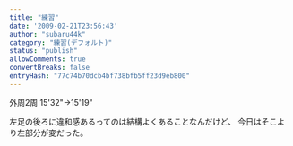 ```yaml
---
title: "練習"
date: '2009-02-21T23:56:43'
author: "subaru44k"
category: "練習(デフォルト)"
status: "publish"
allowComments: true
convertBreaks: false
entryHash: "77c74b70dcb4bf738bfb5ff23d9eb800"
---
```

外周2周
15'32"→15'19"

左足の後ろに違和感あるってのは結構よくあることなんだけど、
今日はそこより左部分が変だった。
